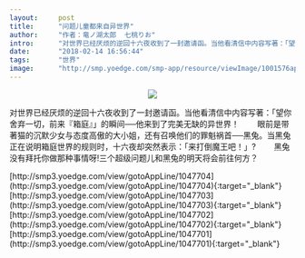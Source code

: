 ```yaml
---
layout:     post
title:      "问题儿童都来自异世界"
author:     "作者：竜ノ湖太郎  七桃りお"
intro:      "对世界已经厌烦的逆回十六夜收到了一封邀请函。当他看清信中内容写著：「望你舍弃一切，前来『箱庭』」的瞬间──他来到了完美无缺的异世界！ 　　眼前是带著猫的沉默少女与态度高傲的大小姐，还有召唤他们的罪魁祸首──黑兔。当黑兔正在说明箱庭世界的规则时，十六夜却突然表示：「来打倒魔王吧！」? 　　黑兔没有拜托你做那种事情呀!三个超级问题儿和黑兔的明天将会前往何方？"
date:       "2018-02-14 16:56:44"
tags:       "世界"
image:      "http://smp.yoedge.com/smp-app/resource/viewImage/1001576appline.png"
---
```

<div style="text-align: center">
<p><img src="http://smp.yoedge.com/smp-app/resource/viewImage/1001576appline.png"/></p>
</div>
<p class="post-meta">
<span>对世界已经厌烦的逆回十六夜收到了一封邀请函。当他看清信中内容写著：「望你舍弃一切，前来『箱庭』」的瞬间──他来到了完美无缺的异世界！ 　　眼前是带著猫的沉默少女与态度高傲的大小姐，还有召唤他们的罪魁祸首──黑兔。当黑兔正在说明箱庭世界的规则时，十六夜却突然表示：「来打倒魔王吧！」? 　　黑兔没有拜托你做那种事情呀!三个超级问题儿和黑兔的明天将会前往何方？</span>
</p>
[http://smp3.yoedge.com/view/gotoAppLine/1047704](http://smp3.yoedge.com/view/gotoAppLine/1047704){:target="_blank"}
[http://smp3.yoedge.com/view/gotoAppLine/1047703](http://smp3.yoedge.com/view/gotoAppLine/1047703){:target="_blank"}
[http://smp3.yoedge.com/view/gotoAppLine/1047702](http://smp3.yoedge.com/view/gotoAppLine/1047702){:target="_blank"}
[http://smp3.yoedge.com/view/gotoAppLine/1047701](http://smp3.yoedge.com/view/gotoAppLine/1047701){:target="_blank"}


